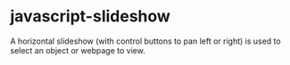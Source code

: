 javascript-slideshow
====================

A horizontal slideshow (with control buttons to pan left or right) is used to select an object or webpage to view.

